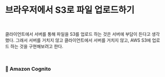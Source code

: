 # 브라우저에서 S3로 파일 업로드하기

<br>

클라이언트에서 서버를 통해 파일을 S3를 업로드 하는 것은 서버에 부담이 든다고 생각했다. 그래서 서버를 거치지 않고 클라이언트에서 서버를 거치지 않고, AWS S3에 업로드 하는 것을 구현해보려고 한다.

<br>

### :book: Amazon Cognito